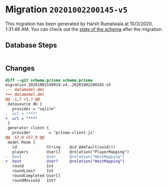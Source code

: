 # Migration `20201002200145-v5`

This migration has been generated by Harsh Rumalwala at 10/3/2020, 1:31:46 AM.
You can check out the [state of the schema](./schema.prisma) after the migration.

## Database Steps

```sql

```

## Changes

```diff
diff --git schema.prisma schema.prisma
migration 20201002140919-v4..20201002200145-v5
--- datamodel.dml
+++ datamodel.dml
@@ -1,7 +1,7 @@
 datasource db {
   provider = "sqlite"
-  url = "***"
+  url = "***"
 }
 generator client {
   provider        = "prisma-client-js"
@@ -57,9 +57,9 @@
 model Room {
   id             String    @id @default(uuid())
   players        User[]    @relation("PlayerMapping")
-  host           User      @relation("HostMapping")
+  host           User?     @relation("HostMapping")
   round          Int
   roundLimit     Int
   roundCompleted User[]
   roundMovieId   Int?
```


